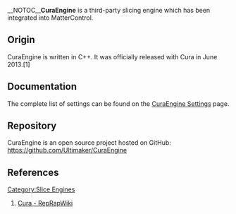 \_\_NOTOC\_\_**CuraEngine** is a third-party slicing engine which has
been integrated into MatterControl.

## Origin

CuraEngine is written in C++. It was officially released with Cura in
June 2013.\[1\]

## Documentation

The complete list of settings can be found on the [CuraEngine
Settings](curaengine-settings) page.

## Repository

CuraEngine is an open source project hosted on GitHub:
<https://github.com/Ultimaker/CuraEngine>

## References

<references />

[Category:Slice Engines](category:slice-engines)

1.  [Cura - RepRapWiki](http://reprap.org/wiki/Cura)
